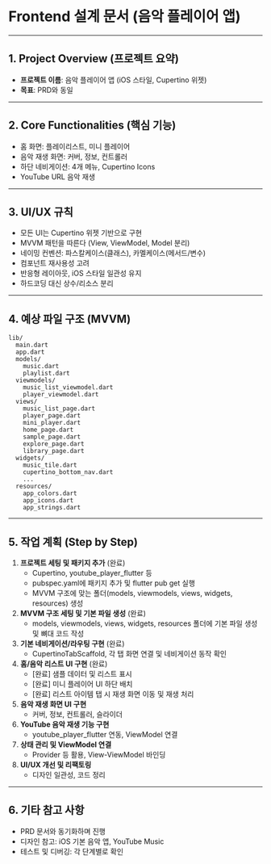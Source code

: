 # Frontend 설계 문서 (음악 플레이어 앱)

---

## 1. Project Overview (프로젝트 요약)
- **프로젝트 이름**: 음악 플레이어 앱 (iOS 스타일, Cupertino 위젯)
- **목표**: PRD와 동일

---

## 2. Core Functionalities (핵심 기능)
- 홈 화면: 플레이리스트, 미니 플레이어
- 음악 재생 화면: 커버, 정보, 컨트롤러
- 하단 네비게이션: 4개 메뉴, Cupertino Icons
- YouTube URL 음악 재생

---

## 3. UI/UX 규칙
- 모든 UI는 Cupertino 위젯 기반으로 구현
- MVVM 패턴을 따른다 (View, ViewModel, Model 분리)
- 네이밍 컨벤션: 파스칼케이스(클래스), 카멜케이스(메서드/변수)
- 컴포넌트 재사용성 고려
- 반응형 레이아웃, iOS 스타일 일관성 유지
- 하드코딩 대신 상수/리소스 분리

---

## 4. 예상 파일 구조 (MVVM)

```
lib/
  main.dart
  app.dart
  models/
    music.dart
    playlist.dart
  viewmodels/
    music_list_viewmodel.dart
    player_viewmodel.dart
  views/
    music_list_page.dart
    player_page.dart
    mini_player.dart
    home_page.dart
    sample_page.dart
    explore_page.dart
    library_page.dart
  widgets/
    music_tile.dart
    cupertino_bottom_nav.dart
    ...
  resources/
    app_colors.dart
    app_icons.dart
    app_strings.dart
```

---

## 5. 작업 계획 (Step by Step)

1. **프로젝트 세팅 및 패키지 추가** (완료)
   - Cupertino, youtube_player_flutter 등
   - pubspec.yaml에 패키지 추가 및 flutter pub get 실행
   - MVVM 구조에 맞는 폴더(models, viewmodels, views, widgets, resources) 생성
2. **MVVM 구조 세팅 및 기본 파일 생성** (완료)
   - models, viewmodels, views, widgets, resources 폴더에 기본 파일 생성 및 뼈대 코드 작성
3. **기본 네비게이션/라우팅 구현** (완료)
   - CupertinoTabScaffold, 각 탭 화면 연결 및 네비게이션 동작 확인
4. **홈/음악 리스트 UI 구현** (완료)
   - [완료] 샘플 데이터 및 리스트 표시
   - [완료] 미니 플레이어 UI 하단 배치
   - [완료] 리스트 아이템 탭 시 재생 화면 이동 및 재생 처리
5. **음악 재생 화면 UI 구현**
   - 커버, 정보, 컨트롤러, 슬라이더
6. **YouTube 음악 재생 기능 구현**
   - youtube_player_flutter 연동, ViewModel 연결
7. **상태 관리 및 ViewModel 연결**
   - Provider 등 활용, View-ViewModel 바인딩
8. **UI/UX 개선 및 리팩토링**
   - 디자인 일관성, 코드 정리

---

## 6. 기타 참고 사항
- PRD 문서와 동기화하며 진행
- 디자인 참고: iOS 기본 음악 앱, YouTube Music
- 테스트 및 디버깅: 각 단계별로 확인 